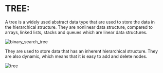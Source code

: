 # TREE:

A tree is a widely used abstract data type that are used to store the data in the hierarchical structure. They are nonlinear data structure, compared to arrays, linked lists, stacks and queues which are linear data structures. 

![binary_search_tree](https://user-images.githubusercontent.com/92330348/179665226-0dfbe4f2-88ed-43a6-8a05-fcf5ff4af6b6.jpeg)

They are used to store data that has an inherent hierarchical structure. They are also dynamic, which means that it is easy to add and delete nodes.

![tree](https://user-images.githubusercontent.com/92330348/179665833-b9f46957-5a3c-4196-ba63-4a689a09a44e.png)



